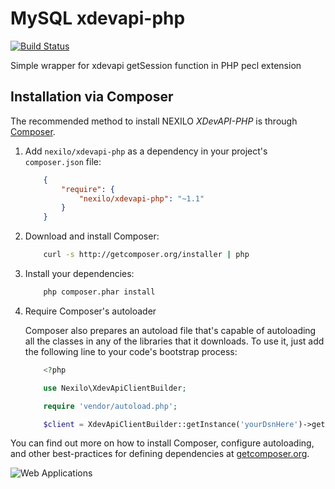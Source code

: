 MySQL xdevapi-php 
=================

[![Build Status](https://travis-ci.org/nexilo/xdevapi-php.svg?branch=master)](https://travis-ci.org/nexilo/xdevapi-php)

Simple wrapper for xdevapi getSession function in PHP pecl extension

 Installation via Composer
 -------------------------
 The recommended method to install NEXILO _XDevAPI-PHP_ is through [Composer](http://getcomposer.org).
 
 1. Add `nexilo/xdevapi-php` as a dependency in your project's `composer.json` file:
 
     ```json
         {
             "require": {
                 "nexilo/xdevapi-php": "~1.1"
             }
         }
     ```
 
 2. Download and install Composer:
 
     ```bash
         curl -s http://getcomposer.org/installer | php
     ```
 
 3. Install your dependencies:
 
     ```bash
         php composer.phar install
     ```
 
 4. Require Composer's autoloader
 
     Composer also prepares an autoload file that's capable of autoloading all the classes in any of the libraries that it downloads. To use it, just add the following line to your code's bootstrap process:
 
     ```php
         <?php
 
         use Nexilo\XdevApiClientBuilder;
 
         require 'vendor/autoload.php';
 
         $client = XdevApiClientBuilder::getInstance('yourDsnHere')->getSession();
     ```
 You can find out more on how to install Composer, configure autoloading, and other best-practices for defining dependencies at [getcomposer.org](http://getcomposer.org).
 
![Web Applications](https://nexilo.uk/static/nexilo_new.svg)
 